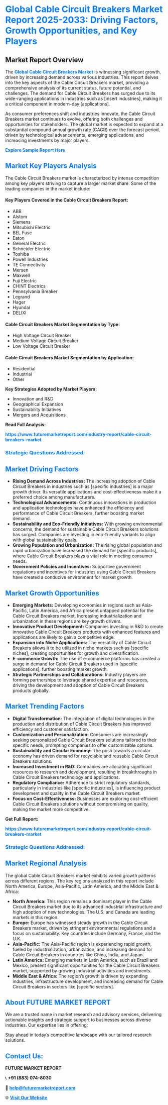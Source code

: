 <h1 style="color: #007BFF;">Global Cable Circuit Breakers Market Report 2025-2033: Driving Factors, Growth Opportunities, and Key Players</h1>

<section id="overview">
<h2>Market Report Overview</h2>
<p>The <a href="https://www.futuremarketreport.com/industry-report/cable-circuit-breakers-market" style="color: #007BFF; text-decoration: none;"><strong>Global Cable Circuit Breakers Market</strong></a> is witnessing significant growth, driven by increasing demand across various industries. This report delves into the key aspects of the Cable Circuit Breakers market, providing a comprehensive analysis of its current status, future potential, and challenges. The demand for Cable Circuit Breakers has surged due to its wide-ranging applications in industries such as [insert industries], making it a critical component in modern-day [applications].</p>
<p>As consumer preferences shift and industries innovate, the Cable Circuit Breakers market continues to evolve, offering both challenges and opportunities for stakeholders. The global market is expected to expand at a substantial compound annual growth rate (CAGR) over the forecast period, driven by technological advancements, emerging applications, and increasing investments by major players.</p>
</section>

<section id="overview">
<p><a href="https://www.futuremarketreport.com/request-sample/reportId=102718" style="color: #007BFF; text-decoration: none;"><strong>Explore Sample Report Here</strong></a></p>
</section>

<section id="key-players">
<h2 style="color: #007BFF;">Market Key Players Analysis</h2>
<p>The Cable Circuit Breakers market is characterized by intense competition among key players striving to capture a larger market share. Some of the leading companies in the market include:</p>
<h4>Key Players Covered in the Cable Circuit Breakers Report:</h4>
<ul><li>ABB</li><li>Alstom</li><li>Siemens</li><li>Mitsubishi Electric</li><li>BEL Fuse</li><li>Eaton</li><li>General Electric</li><li>Schneider Electric</li><li>Toshiba</li><li>Powell Industries</li><li>TE Connectivity</li><li>Mersen</li><li>Maxwell</li><li>Fuji Electric</li><li>CHINT Electrics</li><li>Pennsylvania Breaker</li><li>Legrand</li><li>Hager</li><li>Hyundai</li><li>DELIXI</li></ul>
<h4>Cable Circuit Breakers Market Segmentation by Type:</h4>
<ul><li>High Voltage Circuit Breaker</li><li>Medium Voltage Circuit Breaker</li><li>Low Voltage Circuit Breaker</li></ul>

<h4>Cable Circuit Breakers Market Segmentation by Application:</h4>
<ul><li>Residential</li><li>Industrial</li><li>Other</li></ul>
<p><strong>Key Strategies Adopted by Market Players:</strong></p>
<ul>
<li>Innovation and R&D</li>
<li>Geographical Expansion</li>
<li>Sustainability Initiatives</li>
<li>Mergers and Acquisitions</li>
</ul>
</section>

<section>
<p><strong>Read Full Analysis: </strong></p><a href="https://www.futuremarketreport.com/industry-report/cable-circuit-breakers-market" style="color: #007BFF; text-decoration: none;"><strong>https://www.futuremarketreport.com/industry-report/cable-circuit-breakers-market</strong></a>
<h3 style="color: #007BFF;">Strategic Questions Addressed:</h3>
</section>

<section id="driving-factors">
<h2 style="color: #007BFF;">Market Driving Factors</h2>
<ul>
<li><strong>Rising Demand Across Industries:</strong> The increasing adoption of Cable Circuit Breakers in industries such as [specific industries] is a major growth driver. Its versatile applications and cost-effectiveness make it a preferred choice among manufacturers.</li>
<li><strong>Technological Advancements:</strong> Continuous innovations in production and application technologies have enhanced the efficiency and performance of Cable Circuit Breakers, further boosting market demand.</li>
<li><strong>Sustainability and Eco-Friendly Initiatives:</strong> With growing environmental concerns, the demand for sustainable Cable Circuit Breakers solutions has surged. Companies are investing in eco-friendly variants to align with global sustainability goals.</li>
<li><strong>Growing Population and Urbanization:</strong> The rising global population and rapid urbanization have increased the demand for [specific products], where Cable Circuit Breakers plays a vital role in meeting consumer needs.</li>
<li><strong>Government Policies and Incentives:</strong> Supportive government regulations and incentives for industries using Cable Circuit Breakers have created a conducive environment for market growth.</li>
</ul>
</section>

<section id="growth-opportunities">
<h2 style="color: #007BFF;">Market Growth Opportunities</h2>
<ul>
<li><strong>Emerging Markets:</strong> Developing economies in regions such as Asia-Pacific, Latin America, and Africa present untapped potential for the Cable Circuit Breakers market. Increasing industrialization and urbanization in these regions are key growth drivers.</li>
<li><strong>Innovative Product Development:</strong> Companies investing in R&D to create innovative Cable Circuit Breakers products with enhanced features and applications are likely to gain a competitive edge.</li>
<li><strong>Expansion into Niche Applications:</strong> The versatility of Cable Circuit Breakers allows it to be utilized in niche markets such as [specific niches], creating opportunities for growth and diversification.</li>
<li><strong>E-commerce Growth:</strong> The rise of e-commerce platforms has created a surge in demand for Cable Circuit Breakers used in [specific applications], further boosting market growth.</li>
<li><strong>Strategic Partnerships and Collaborations:</strong> Industry players are forming partnerships to leverage shared expertise and resources, driving the development and adoption of Cable Circuit Breakers products globally.</li>
</ul>
</section>

<section id="trending-factors">
<h2 style="color: #007BFF;">Market Trending Factors</h2>
<ul>
<li><strong>Digital Transformation:</strong> The integration of digital technologies in the production and distribution of Cable Circuit Breakers has improved efficiency and customer satisfaction.</li>
<li><strong>Customization and Personalization:</strong> Consumers are increasingly seeking personalized Cable Circuit Breakers solutions tailored to their specific needs, prompting companies to offer customizable options.</li>
<li><strong>Sustainability and Circular Economy:</strong> The push towards a circular economy has driven demand for recyclable and reusable Cable Circuit Breakers solutions.</li>
<li><strong>Increased Investment in R&D:</strong> Companies are allocating significant resources to research and development, resulting in breakthroughs in Cable Circuit Breakers technology and applications.</li>
<li><strong>Regulatory Compliance:</strong> Adherence to strict regulatory standards, particularly in industries like [specific industries], is influencing product development and quality in the Cable Circuit Breakers market.</li>
<li><strong>Focus on Cost-Effectiveness:</strong> Businesses are exploring cost-efficient Cable Circuit Breakers solutions without compromising on quality, making the market more competitive.</li>
</ul>
</section>

<section>
<p><strong>Get Full Report: </strong></p><a href="https://www.futuremarketreport.com/industry-report/cable-circuit-breakers-market" style="color: #007BFF; text-decoration: none;"><strong>https://www.futuremarketreport.com/industry-report/cable-circuit-breakers-market</strong></a>
<h3 style="color: #007BFF;">Strategic Questions Addressed:</h3>
</section>


<section id="regional-analysis">
<h2 style="color: #007BFF;">Market Regional Analysis</h2>
<p>The global Cable Circuit Breakers market exhibits varied growth patterns across different regions. The key regions analyzed in this report include North America, Europe, Asia-Pacific, Latin America, and the Middle East & Africa:</p>
<ul>
<li><strong>North America:</strong> This region remains a dominant player in the Cable Circuit Breakers market due to its advanced industrial infrastructure and high adoption of new technologies. The U.S. and Canada are leading markets in this region.</li>
<li><strong>Europe:</strong> Europe has witnessed steady growth in the Cable Circuit Breakers market, driven by stringent environmental regulations and a focus on sustainability. Key countries include Germany, France, and the U.K.</li>
<li><strong>Asia-Pacific:</strong> The Asia-Pacific region is experiencing rapid growth, fueled by industrialization, urbanization, and increasing demand for Cable Circuit Breakers in countries like China, India, and Japan.</li>
<li><strong>Latin America:</strong> Emerging markets in Latin America, such as Brazil and Mexico, present significant opportunities for the Cable Circuit Breakers market, supported by growing industrial activities and investments.</li>
<li><strong>Middle East & Africa:</strong> The region’s growth is driven by expanding industries, infrastructure development, and increasing demand for Cable Circuit Breakers in sectors like [specific sectors].</li>
</ul>
</section>

<footer>
<h2 style="color: #007BFF;">About FUTURE MARKET REPORT</h2>
<p>We are a trusted name in market research and advisory services, delivering actionable insights and strategic support to businesses across diverse industries. Our expertise lies in offering:</p>

<p>Stay ahead in today’s competitive landscape with our tailored research solutions.</p>

<h2 style="color: #007BFF;">Contact Us:</h2>
<p><strong>FUTURE MARKET REPORT</strong></p>
<p>📞 <strong>+91 (883) 074-8030</strong></p>
<p>📧 <strong><a href="mailto:help@futuremarketreport.com" style="color: #007BFF;">help@futuremarketreport.com</a></strong></p>
<p>🌐 <strong><a href="https://www.futuremarketreport.com/" style="color: #007BFF;">Visit Our Website</a></strong></p>
</footer>